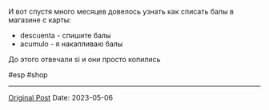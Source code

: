 И вот спустя много месяцев довелось узнать как списать балы в магазине с карты:
- descuenta - спишите балы
- acumulo - я накапливаю балы

До этого отвечали si и они просто копились

#esp #shop

---
[Original Post](https://t.me/lev2tarragona/1220)
Date: 2023-05-06
